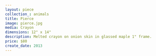 ```yaml
---
layout: piece
collection_: animals
title: Pierce
image: pierce.jpg
media: Crayon
dimensions: 12" x 14"
description: Melted crayon on onion skin in glassed maple 1" frame.
price: $80
create_date: 2013
---
```

